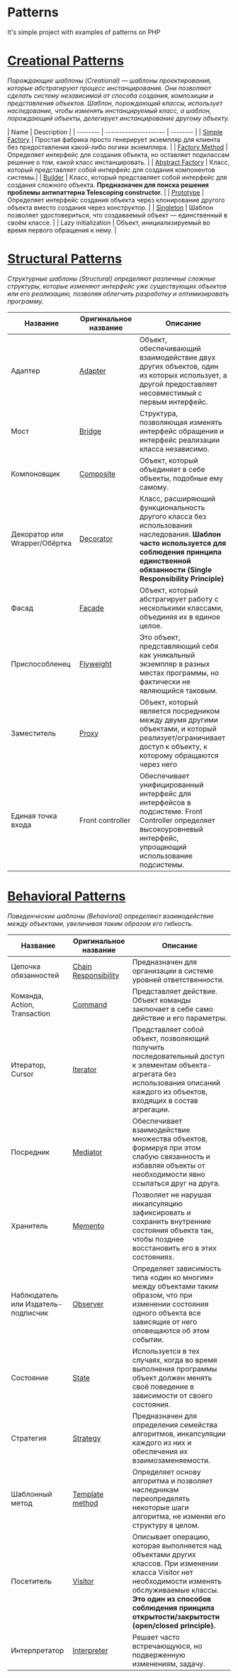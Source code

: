 # Patterns
It's simple project with examples of patterns on PHP

[Creational Patterns](examplesPatterns/CreationalPatterns)
====================================================================================================================
*Порождающие шаблоны (Creational) — шаблоны проектирования, которые абстрагируют процесс инстанцирования. Они позволяют 
сделать систему независимой от способа создания, композиции и представления объектов. Шаблон, порождающий классы, использует 
наследование, чтобы изменять инстанцируемый класс, а шаблон, порождающий объекты, делегирует инстанцирование другому объекту.*

| Name | Description |
| -------- | --------------------- | -------- |
| [Simple Factory](examplesPatterns/CreationalPatterns/simpleFactory.php) | Простая фабрика просто генерирует экземпляр для клиента без предоставления какой-либо логики экземпляра. |
| [Factory Method](examplesPatterns/CreationalPatterns/factoryMethod.php) | Определяет интерфейс для создания объекта, но оставляет подклассам решение о том, какой класс инстанцировать. |
| [Abstract Factory](examplesPatterns/CreationalPatterns/abstractFactory.php) | Класс, который представляет собой интерфейс для создания компонентов системы.|
| [Builder](examplesPatterns/CreationalPatterns/builder.php) | Класс, который представляет собой интерфейс для создания сложного объекта. **Предназначен для поиска решения проблемы антипаттерна Telescoping constructor.** |
| [Prototype](examplesPatterns/CreationalPatterns/prototype.php) | Определяет интерфейс создания объекта через клонирование другого объекта вместо создания через конструктор. |
| [Singleton](examplesPatterns/CreationalPatterns/singleton.php) | Шаблон позволяет удостовериться, что создаваемый объект — единственный в своём классе. |
| Lazy initialization | Объект, инициализируемый во время первого обращения к нему. |


[Structural Patterns](examplesPatterns/StructuralPatterns)
=========================================================================================================
*Структурные шаблоны (Structural) определяют различные сложные структуры, которые изменяют интерфейс уже существующих 
объектов или его реализацию, позволяя облегчить разработку и оптимизировать программу.*

| Название | Оригинальное название | Описание |
| -------- | --------------------- | -------- |
| Адаптер	| [Adapter](examplesPatterns/StructuralPatterns/adapter.php) | Объект, обеспечивающий взаимодействие двух других объектов, один из которых использует, а другой предоставляет несовместимый с первым интерфейс. |
| Мост	| [Bridge](examplesPatterns/StructuralPatterns/bridge.php) | Структура, позволяющая изменять интерфейс обращения и интерфейс реализации класса независимо. |
| Компоновщик	| [Composite](examplesPatterns/StructuralPatterns/composite.php) |	Объект, который объединяет в себе объекты, подобные ему самому. |
| Декоратор или Wrapper/Обёртка | [Decorator](examplesPatterns/StructuralPatterns/decorator.php) | Класс, расширяющий функциональность другого класса без использования наследования. **Шаблон часто используется для соблюдения принципа  единственной обязанности (Single Responsibility Principle)** |
| Фасад	| [Facade](examplesPatterns/StructuralPatterns/facade.php) | Объект, который абстрагирует работу с несколькими классами, объединяя их в единое целое. |
| Приспособленец | [Flyweight](examplesPatterns/StructuralPatterns/flyweight.php) | Это объект, представляющий себя как уникальный экземпляр в разных местах программы, но фактически не являющийся таковым. |
| Заместитель	| [Proxy](examplesPatterns/StructuralPatterns/proxy.php) | Объект, который является посредником между двумя другими объектами, и который реализует/ограничивает доступ к объекту, к которому обращаются через него |
| Единая точка входа | Front controller | Обеспечивает унифицированный интерфейс для интерфейсов в подсистеме. Front Controller определяет высокоуровневый интерфейс, упрощающий использование подсистемы. |	



[Behavioral Patterns](examplesPatterns/BehavioralPatterns)
=========================================================================================================
*Поведенческие шаблоны (Behavioral) определяют взаимодействие между объектами, увеличивая таким образом его гибкость.*

| Название | Оригинальное название | Описание |
| -------- | --------------------- | -------- |
| Цепочка обязанностей	| [Chain Responsibility](examplesPatterns/BehavioralPatterns/chainResponsibility.php)	| Предназначен для организации в системе уровней ответственности. |
| Команда, Action, Transaction	| [Command](examplesPatterns/BehavioralPatterns/command.php)	| Представляет действие. Объект команды заключает в себе само действие и его параметры. |
| Итератор, Cursor	| [Iterator](examplesPatterns/BehavioralPatterns/iterator.php)	| Представляет собой объект, позволяющий получить последовательный доступ к элементам объекта-агрегата без использования описаний каждого из объектов, входящих в состав агрегации. |
| Посредник	| [Mediator](examplesPatterns/BehavioralPatterns/mediator.php)	| Обеспечивает взаимодействие множества объектов, формируя при этом слабую связанность и избавляя объекты от необходимости явно ссылаться друг на друга. |
| Хранитель	| [Memento](examplesPatterns/BehavioralPatterns/memento.php)	| Позволяет не нарушая инкапсуляцию зафиксировать и сохранить внутренние состояния объекта так, чтобы позднее восстановить его в этих состояниях. |
| Наблюдатель или Издатель-подписчик	| [Observer](examplesPatterns/BehavioralPatterns/observer.php)	| Определяет зависимость типа «один ко многим» между объектами таким образом, что при изменении состояния одного объекта все зависящие от него оповещаются об этом событии. |
| Состояние	| [State](examplesPatterns/BehavioralPatterns/state.php)	| Используется в тех случаях, когда во время выполнения программы объект должен менять своё поведение в зависимости от своего состояния. |
| Стратегия	| [Strategy](examplesPatterns/BehavioralPatterns/strategy.php)	| Предназначен для определения семейства алгоритмов, инкапсуляции каждого из них и обеспечения их взаимозаменяемости. |
| Шаблонный метод	| [Template method](examplesPatterns/BehavioralPatterns/templateMethod.php)	| Определяет основу алгоритма и позволяет наследникам переопределять некоторые шаги алгоритма, не изменяя его структуру в целом. |
| Посетитель	| [Visitor](examplesPatterns/BehavioralPatterns/visitor.php)	| Описывает операцию, которая выполняется над объектами других классов. При изменении класса Visitor нет необходимости изменять обслуживаемые классы. **Это один из способов соблюдения принципа открытости/закрытости (open/closed principle).** |
| Интерпретатор | [Interpreter](examplesPatterns/BehavioralPatterns/interpreter.php) | Решает часто встречающуюся, но подверженную изменениям, задачу. |
